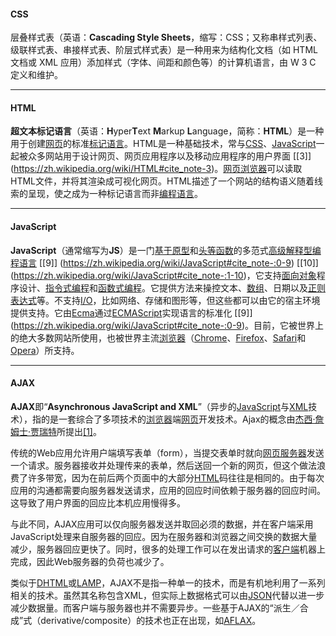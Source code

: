 
#### CSS
层叠样式表（英语：**Cascading Style Sheets**，缩写：CSS；又称串样式列表、级联样式表、串接样式表、阶层式样式表）是一种用来为结构化文档（如 HTML 文档或 XML 应用）添加样式（字体、间距和颜色等）的计算机语言，由 W 3 C 定义和维护。

---
#### HTML
**超文本标记语言**（英语：**H**yper**T**ext **M**arkup **L**anguage，简称：**HTML**）是一种用于创建[网页](https://zh.wikipedia.org/wiki/%E7%BD%91%E9%A1%B5 "网页")的标准[标记语言](https://zh.wikipedia.org/wiki/%E6%A0%87%E8%AE%B0%E8%AF%AD%E8%A8%80 "标记语言")。HTML是一种基础技术，常与[CSS](https://zh.wikipedia.org/wiki/CSS "CSS")、[JavaScript](https://zh.wikipedia.org/wiki/JavaScript "JavaScript")一起被众多网站用于设计网页、网页应用程序以及移动应用程序的用户界面 [[3]] (https://zh.wikipedia.org/wiki/HTML#cite_note-3)。[网页浏览器](https://zh.wikipedia.org/wiki/%E7%BD%91%E9%A1%B5%E6%B5%8F%E8%A7%88%E5%99%A8 "网页浏览器")可以读取HTML文件，并将其渲染成可视化网页。HTML描述了一个网站的结构语义随着线索的呈现，使之成为一种标记语言而非[编程语言](https://zh.wikipedia.org/wiki/%E7%BC%96%E7%A8%8B%E8%AF%AD%E8%A8%80 "编程语言")。

---

#### JavaScript
**JavaScript**（通常缩写为**JS**）是一门[基于原型](https://zh.wikipedia.org/wiki/%E5%9F%BA%E4%BA%8E%E5%8E%9F%E5%9E%8B%E7%BC%96%E7%A8%8B "基于原型编程")和[头等函数](https://zh.wikipedia.org/wiki/%E5%A4%B4%E7%AD%89%E5%87%BD%E6%95%B0 "头等函数")的多范式[高级](https://zh.wikipedia.org/wiki/%E9%AB%98%E7%BA%A7%E8%AF%AD%E8%A8%80 "高级语言")[解释型](https://zh.wikipedia.org/wiki/%E7%9B%B4%E8%AD%AF%E8%AA%9E%E8%A8%80 "解释型语言")[编程语言](https://zh.wikipedia.org/wiki/%E7%BC%96%E7%A8%8B%E8%AF%AD%E8%A8%80 "编程语言") [[9]] (https://zh.wikipedia.org/wiki/JavaScript#cite_note-:0-9) [[10]] (https://zh.wikipedia.org/wiki/JavaScript#cite_note-:1-10)，它支持[面向对象](https://zh.wikipedia.org/wiki/%E9%9D%A2%E5%90%91%E5%AF%B9%E8%B1%A1%E7%A8%8B%E5%BA%8F%E8%AE%BE%E8%AE%A1 "面向对象程序设计")程序设计、[指令式编程](https://zh.wikipedia.org/wiki/%E6%8C%87%E4%BB%A4%E5%BC%8F%E7%BC%96%E7%A8%8B%E8%AF%AD%E8%A8%80 "指令式编程语言")和[函数式编程](https://zh.wikipedia.org/wiki/%E5%87%BD%E6%95%B0%E5%BC%8F%E7%BC%96%E7%A8%8B%E8%AF%AD%E8%A8%80 "函数式编程语言")。它提供方法来操控文本、[数组](https://zh.wikipedia.org/wiki/%E6%95%B0%E7%BB%84 "数组")、日期以及[正则表达式](https://zh.wikipedia.org/wiki/%E6%AD%A3%E5%88%99%E8%A1%A8%E8%BE%BE%E5%BC%8F "正则表达式")等。不支持[I/O](https://zh.wikipedia.org/wiki/I/O "I/O")，比如网络、存储和图形等，但这些都可以由它的宿主环境提供支持。它由[Ecma](https://zh.wikipedia.org/wiki/Ecma%E5%9B%BD%E9%99%85 "Ecma国际")通过[ECMAScript](https://zh.wikipedia.org/wiki/ECMAScript "ECMAScript")实现语言的标准化 [[9]] (https://zh.wikipedia.org/wiki/JavaScript#cite_note-:0-9)。目前，它被世界上的绝大多数网站所使用，也被世界主流[浏览器](https://zh.wikipedia.org/wiki/%E6%B5%8F%E8%A7%88%E5%99%A8 "浏览器")（[Chrome](https://zh.wikipedia.org/wiki/Google_Chrome "Google Chrome")、[Firefox](https://zh.wikipedia.org/wiki/Firefox "Firefox")、[Safari](https://zh.wikipedia.org/wiki/Safari "Safari")和[Opera](https://zh.wikipedia.org/wiki/Opera%E9%9B%BB%E8%85%A6%E7%80%8F%E8%A6%BD%E5%99%A8 "Opera电脑浏览器")）所支持。

---



#### AJAX
**AJAX**即“**Asynchronous JavaScript and XML**”（异步的[JavaScript](https://zh.wikipedia.org/wiki/JavaScript "JavaScript")与[XML](https://zh.wikipedia.org/wiki/XML "XML")技术），指的是一套综合了多项技术的[浏览器](https://zh.wikipedia.org/wiki/%E7%80%8F%E8%A6%BD%E5%99%A8 "浏览器")端[网页](https://zh.wikipedia.org/wiki/%E7%B6%B2%E9%A0%81 "网页")开发技术。Ajax的概念由[杰西·詹姆士·贾瑞特](https://zh.wikipedia.org/wiki/%E5%82%91%E8%A5%BF%C2%B7%E8%A9%B9%E5%A7%86%E5%A3%AB%C2%B7%E8%B3%88%E7%91%9E%E7%89%B9 "杰西·詹姆士·贾瑞特")所提出[[1]](https://zh.wikipedia.org/wiki/AJAX#cite_note-1)。

传统的Web应用允许用户端填写表单（form），当提交表单时就向[网页服务器](https://zh.wikipedia.org/wiki/%E7%B6%B2%E9%A0%81%E4%BC%BA%E6%9C%8D%E5%99%A8 "网页服务器")发送一个请求。服务器接收并处理传来的表单，然后送回一个新的网页，但这个做法浪费了许多带宽，因为在前后两个页面中的大部分[HTML](https://zh.wikipedia.org/wiki/HTML "HTML")码往往是相同的。由于每次应用的沟通都需要向服务器发送请求，应用的回应时间依赖于服务器的回应时间。这导致了用户界面的回应比本机应用慢得多。

与此不同，AJAX应用可以仅向服务器发送并取回必须的数据，并在客户端采用JavaScript处理来自服务器的回应。因为在服务器和浏览器之间交换的数据大量减少，服务器回应更快了。同时，很多的处理工作可以在发出请求的[客户端](https://zh.wikipedia.org/wiki/%E5%AE%A2%E6%88%B7%E7%AB%AF "客户端")机器上完成，因此Web服务器的负荷也减少了。

类似于[DHTML](https://zh.wikipedia.org/wiki/DHTML "DHTML")或[LAMP](https://zh.wikipedia.org/wiki/LAMP "LAMP")，AJAX不是指一种单一的技术，而是有机地利用了一系列相关的技术。虽然其名称包含XML，但实际上数据格式可以由[JSON](https://zh.wikipedia.org/wiki/JSON "JSON")代替以进一步减少数据量。而客户端与服务器也并不需要异步。一些基于AJAX的“派生／合成”式（derivative/composite）的技术也正在出现，如[AFLAX](https://zh.wikipedia.org/wiki/AFLAX "AFLAX")。